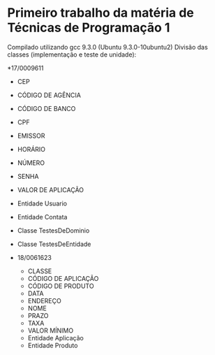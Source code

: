 # Primeiro trabalho da matéria de Técnicas de Programação 1
Compilado utilizando gcc 9.3.0 (Ubuntu 9.3.0-10ubuntu2)
Divisão das classes (implementação e teste de unidade):

*17/0009611
  * CEP
  * CÓDIGO DE AGÊNCIA
  * CÓDIGO DE BANCO
  * CPF
  * EMISSOR
  * HORÁRIO
  * NÚMERO
  * SENHA
  * VALOR DE APLICAÇÃO
  * Entidade Usuario
  * Entidade Contata 
  * Classe TestesDeDominio
  * Classe TestesDeEntidade

* 18/0061623
  * CLASSE
  * CÓDIGO DE APLICAÇÃO
  * CÓDIGO DE PRODUTO
  * DATA
  * ENDEREÇO
  * NOME
  * PRAZO
  * TAXA
  * VALOR MÍNIMO
  * Entidade Aplicação
  * Entidade Produto 
